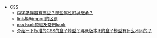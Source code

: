 * CSS
  * [CSS选择器有哪些？哪些属性可以继承？](basic.md)
  * [link与@import的区别](link-import.md)
  * [css hack原理及常用hack](css-hack.md)
  * [介绍一下标准的CSS的盒子模型？与低版本IE的盒子模型有什么不同的？](css-1.md)